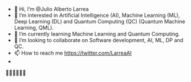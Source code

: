 - 👋 Hi, I’m @Julio Alberto Larrea
- 👀 I’m interested in Artificial Intelligence (AI), Machine Learning (ML), Deep Learning (DL) and Quantum Computing (QC) (Quantum Machine Learning, QML).
- 🌱 I’m currently learning Machine Learning and Quantum Computing.
- 💞️ I’m looking to collaborate on Software development, AI, ML, DP and QC.
- 📫 How to reach me https://twitter.com/LarreaAI
- 
🧠🤖🦾🦿👨‍💻
<!---
JulioLarrea/JulioLarrea is a ✨ special ✨ repository because its `README.md` (this file) appears on your GitHub profile.
You can click the Preview link to take a look at your changes.
--->

